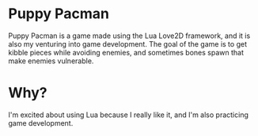 # Puppy Pacman
Puppy Pacman is a game made using the Lua Love2D framework, and it is also my venturing into game development.
The goal of the game is to get kibble pieces while avoiding enemies, and sometimes bones spawn that make enemies vulnerable.

# Why?
I'm excited about using Lua because I really like it, and I'm also practicing game development.
